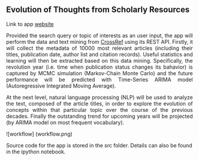 ## Evolution of Thoughts from Scholarly Resources

Link to app [website](http://107.170.244.74/)


<p style="text-align:justify;"> Provided the search query or topic of interests as an user input, the app will perform the data and text mining from <a href ="http://www.crossref.org/">CrossRef</a> using its REST API. Firstly, it will collect the metadata of 10000 most relevant articles (including their titles, publication date, author list and citation records). Useful statistics and learning will then be extracted based on this data mining. Specifically, the revolution year (i.e. time when publication status changes its bahavior) is captured by MCMC simulation (Markov-Chain Monte Carlo) and the future performance will be predicted with Time-Series ARIMA model (Autoregressive Integrated Moving Average). <p>

  <p style="text-align:justify;"> At the next level, natural language processing (NLP) will be used to analyze the text, composed of the article titles, in order to explore the evolution of concepts within that particular topic over the course of the previous decades. Finally the outstanding trend for upcoming years will be projected (by ARIMA model on most frequent vocabulary).</p>


![workflow] (workflow.png)

Source code for the app is stored in the src folder. Details can also be found in the ipython notebook.
